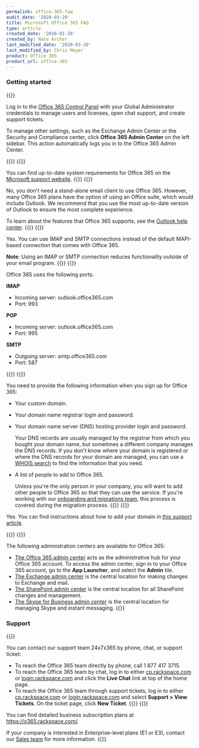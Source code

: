 ```yaml
---
permalink: office-365-faq
audit_date: '2020-03-20'
title: Microsoft Office 365 FAQ
type: article
created_date: '2016-01-20'
created_by: Nate Archer
last_modified_date: '2020-03-20'
last_modified_by: Chris Moyer
product: Office 365
product_url: office-365
---
```


### Getting started

{{<accordion title="Where do I access my Office 365 account?" col="in" href="accordion1">}}

Log in to the [Office 365 Control Panel](https://office365.cp.rackspace.com)
with your Global Administrator credentials to manage users and licenses, open
chat support, and create support tickets.

To manage other settings, such as the Exchange Admin Center or the Security and
Compliance center, click **Office 365 Admin Center** on the left sidebar.
This action automatically logs you in to the Office 365 Admin Center.

{{</accordion>}}
{{<accordion title="What are the system requirements to run Office 365?" col="in" href="accordion2">}}

You can find up-to-date system requirements for Office 365 on the
[Microsoft support
website](https://products.office.com/en-US/office-system-requirements/#Office365forBEG).
{{</accordion>}}
{{<accordion title="Do I need to have an installed email client to use Office 365?" col="in" href="accordion3">}}

No, you don't need a stand-alone email client to use Office 365. However, many
Office 365 plans have the option of using an Office suite, which would
include Outlook. We recommend that you use the most up-to-date version
of Outlook to ensure the most complete experience.

To learn about the features that Office 365 supports, see the [Outlook help
center](https://support.office.com/en-us/outlook).
{{</accordion>}}
{{<accordion title="Does Office 365 support IMAP, POP, and SMTP connections?" col="in" href="accordion4">}}

Yes. You can use IMAP and SMTP connections instead of the default MAPI-based
connection that comes with Office 365.

**Note**: Using an IMAP or SMTP connection reduces functionality outside of
your email program.
{{</accordion>}}
{{<accordion title="What ports does Office 365 use for IMAP, POP, and SMTP connections?" col="in" href="accordion5">}}

Office 365 uses the following ports:

**IMAP**

- Incoming server: outlook.office365.com
- Port: 993

**POP**

- Incoming server: outlook.office365.com
- Port: 995

**SMTP**

- Outgoing server: smtp.office365.com
- Port: 587

{{</accordion>}}
{{<accordion title="What information do I need to provide to get started?" col="in" href="accordion6">}}

You need to provide the following information when you sign up for Office
365:

-   Your custom domain.
-   Your domain name registrar login and password.
-   Your domain name server (DNS) hosting provider login and password.

     Your DNS records are usually managed by the registrar from which you
     bought your domain name, but sometimes a different company manages the
     DNS records. If you don't know where your domain is registered or where
     the DNS records for your domain are managed, you
     can use a [WHOIS
     search](https://support.office.com/en-us/article/Find-your-domain-registrar-or-DNS-hosting-provider-b5b633ba-1e56-4a98-8ff5-2acaac63a5c8?ui=en-US&rs=en-US&ad=US)
    to find the information that you need.
-   A list of people to add to Office 365.

     Unless you're the only person in your company, you will want to add
     other people to Office 365 so that they can use the service. If you're
     working with our [onboarding and migrations
     team](https://www.rackspace.com/en-us/migration), this process is
     covered during the migration process.
{{</accordion>}}
{{<accordion title="Can I add my domain to Office 365?" col="in" href="accordion7">}}

Yes. You can find instructions about how to add your domain in [this support article](/support/how-to/add-a-domain-in-office-365/).

{{</accordion>}}
{{<accordion title="What administrative centers exist for Office 365?" col="in" href="accordion8">}}

The following administration centers are available for Office 365:

-   [The Office 365 admin
    center](https://support.office.com/en-za/article/About-the-Office-365-admin-center-58537702-d421-4d02-8141-e128e3703547?ui=en-US&rs=en-ZA&ad=ZA&fromAR=1)
    acts as the administrative hub for your Office 365 account. To
    access the admin center, sign in to your Office 365 account, go to
    the **App Launcher**, and select the **Admin** tile.
-   [The Exchange admin
    center](https://docs.microsoft.com/en-us/exchange/exchange-admin-center)
    is the central location for making changes to Exchange and mail.
-   [The SharePoint admin
    center](https://support.office.com/en-my/article/Find-content-about-the-SharePoint-Online-admin-center-887d34fd-7c6b-4323-9e1a-4b479f2aa277?ui=en-US&rs=en-MY&ad=MY)
    is the central location for all SharePoint changes and management.
-   [The Skype for Business admin
    center](https://support.office.com/en-NZ/article/Skype-for-Business-Online-admin-center-289cca0b-5751-4454-ae35-1efe65950f05?ui=en-US&rs=en-NZ&ad=NZ&fromAR=1)
    is the central location for managing Skype and instant messaging.
{{</accordion>}}

### Support

{{<accordion title="How do I contact support?" col="in" href="accordion9">}}

You can contact our support team 24x7x365 by phone, chat, or
support ticket:

-   To reach the Office 365 team directly by phone, call 1 877 417 3715.
-   To reach the Office 365 team by chat, log in to either
    [cp.rackspace.com](https://cp.rackspace.com) or
    [login.rackspace.com](https://login.rackspace.com) and click the **Live
    Chat** link at top of the home page.
-   To reach the Office 365 team through support tickets, log in to
    either [cp.rackspace.com](https://cp.rackspace.com) or
    [login.rackspace.com](https://login.rackspace.com) and select
    **Support > View Tickets**. On the ticket page, click **New
    Ticket**.
{{</accordion>}}
{{<accordion title="What subscription plans can I purchase from Rackspace for Office 365?" col="in" href="accordion10">}}

You can find detailed business subscription plans
at <https://o365.rackspace.com/>.

If your company is interested in Enterprise-level plans (E1 or E3),
contact our [Sales team](https://www.rackspace.com/why-rackspace) for
more information.
{{</accordion>}}

